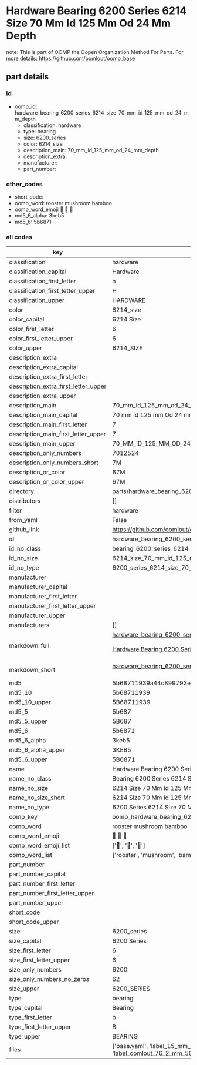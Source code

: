# Hardware Bearing 6200 Series 6214 Size 70 Mm Id 125 Mm Od 24 Mm Depth  

note: This is part of OOMP the Oopen Organization Method For Parts. For more details: https://github.com/oomlout/oomp_base

##  part details





### id
* oomp_id: hardware_bearing_6200_series_6214_size_70_mm_id_125_mm_od_24_mm_depth
  * classification: hardware
  * type: bearing
  * size: 6200_series
  * color: 6214_size
  * description_main: 70_mm_id_125_mm_od_24_mm_depth
  * description_extra: 
  * manufacturer: 
  * part_number: 

### other_codes
* short_code: 
* oomp_word: rooster mushroom bamboo
* oomp_word_emoji :rooster: :mushroom: :bamboo:
* md5_6_alpha: 3keb5
* md5_6: 5b6871

### all codes 
| key | value |  
| --- | --- |  
| classification | hardware |  
| classification_capital | Hardware |  
| classification_first_letter | h |  
| classification_first_letter_upper | H |  
| classification_upper | HARDWARE |  
| color | 6214_size |  
| color_capital | 6214 Size |  
| color_first_letter | 6 |  
| color_first_letter_upper | 6 |  
| color_upper | 6214_SIZE |  
| description_extra |  |  
| description_extra_capital |  |  
| description_extra_first_letter |  |  
| description_extra_first_letter_upper |  |  
| description_extra_upper |  |  
| description_main | 70_mm_id_125_mm_od_24_mm_depth |  
| description_main_capital | 70 mm Id 125 mm Od 24 mm Depth |  
| description_main_first_letter | 7 |  
| description_main_first_letter_upper | 7 |  
| description_main_upper | 70_MM_ID_125_MM_OD_24_MM_DEPTH |  
| description_only_numbers | 7012524 |  
| description_only_numbers_short | 7M |  
| description_or_color | 67M |  
| description_or_color_upper | 67M |  
| directory | parts/hardware_bearing_6200_series_6214_size_70_mm_id_125_mm_od_24_mm_depth |  
| distributors | [] |  
| filter | hardware |  
| from_yaml | False |  
| github_link | https://github.com/oomlout/oomlout_oomp_part_src/tree/main/parts/hardware_bearing_6200_series_6214_size_70_mm_id_125_mm_od_24_mm_depth/working |  
| id | hardware_bearing_6200_series_6214_size_70_mm_id_125_mm_od_24_mm_depth |  
| id_no_class | bearing_6200_series_6214_size_70_mm_id_125_mm_od_24_mm_depth |  
| id_no_size | 6214_size_70_mm_id_125_mm_od_24_mm_depth |  
| id_no_type | 6200_series_6214_size_70_mm_id_125_mm_od_24_mm_depth |  
| manufacturer |  |  
| manufacturer_capital |  |  
| manufacturer_first_letter |  |  
| manufacturer_first_letter_upper |  |  
| manufacturer_upper |  |  
| manufacturers | [] |  
| markdown_full | [hardware_bearing_6200_series_6214_size_70_mm_id_125_mm_od_24_mm_depth](https://github.com/oomlout/oomlout_oomp_part_src/tree/main/parts/hardware_bearing_6200_series_6214_size_70_mm_id_125_mm_od_24_mm_depth/working)<br>[](https://github.com/oomlout/oomlout_oomp_part_src/tree/main/parts/hardware_bearing_6200_series_6214_size_70_mm_id_125_mm_od_24_mm_depth/working)<br>[Hardware Bearing 6200 Series 6214 Size 70 Mm Id 125 Mm Od 24 Mm Depth](https://github.com/oomlout/oomlout_oomp_part_src/tree/main/parts/hardware_bearing_6200_series_6214_size_70_mm_id_125_mm_od_24_mm_depth/working)<br><br> |  
| markdown_short | [hardware_bearing_6200_series_6214_size_70_mm_id_125_mm_od_24_mm_depth](https://github.com/oomlout/oomlout_oomp_part_src/tree/main/parts/hardware_bearing_6200_series_6214_size_70_mm_id_125_mm_od_24_mm_depth/working)<br><br> |  
| md5 | 5b68711939a44c899793e8da60102de0 |  
| md5_10 | 5b68711939 |  
| md5_10_upper | 5B68711939 |  
| md5_5 | 5b687 |  
| md5_5_upper | 5B687 |  
| md5_6 | 5b6871 |  
| md5_6_alpha | 3keb5 |  
| md5_6_alpha_upper | 3KEB5 |  
| md5_6_upper | 5B6871 |  
| name | Hardware Bearing 6200 Series 6214 Size 70 Mm Id 125 Mm Od 24 Mm Depth |  
| name_no_class | Bearing 6200 Series 6214 Size 70 Mm Id 125 Mm Od 24 Mm Depth |  
| name_no_size | 6214 Size 70 Mm Id 125 Mm Od 24 Mm Depth |  
| name_no_size_short | 6214 Size 70 Mm Id 125 Mm Od 24 Mm Depth |  
| name_no_type | 6200 Series 6214 Size 70 Mm Id 125 Mm Od 24 Mm Depth |  
| oomp_key | oomp_hardware_bearing_6200_series_6214_size_70_mm_id_125_mm_od_24_mm_depth |  
| oomp_word | rooster mushroom bamboo |  
| oomp_word_emoji | :rooster: :mushroom: :bamboo: |  
| oomp_word_emoji_list | [':rooster:', ':mushroom:', ':bamboo:'] |  
| oomp_word_list | ['rooster', 'mushroom', 'bamboo'] |  
| part_number |  |  
| part_number_capital |  |  
| part_number_first_letter |  |  
| part_number_first_letter_upper |  |  
| part_number_upper |  |  
| short_code |  |  
| short_code_upper |  |  
| size | 6200_series |  
| size_capital | 6200 Series |  
| size_first_letter | 6 |  
| size_first_letter_upper | 6 |  
| size_only_numbers | 6200 |  
| size_only_numbers_no_zeros | 62 |  
| size_upper | 6200_SERIES |  
| type | bearing |  
| type_capital | Bearing |  
| type_first_letter | b |  
| type_first_letter_upper | B |  
| type_upper | BEARING |  
| files | ['base.yaml', 'label_15_mm_30_mm.pdf', 'label_15_mm_30_mm.svg', 'label_76_2_mm_50_8_mm.pdf', 'label_76_2_mm_50_8_mm.svg', 'label_oomlout_76_2_mm_50_8_mm.pdf', 'label_oomlout_76_2_mm_50_8_mm.svg', 'readme.md', 'working.json', 'working.yaml'] |  
